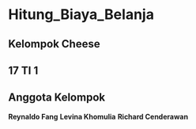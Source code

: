 # Hitung_Biaya_Belanja

## Kelompok Cheese
## 17 TI 1


## Anggota Kelompok
**Reynaldo Fang**
**Levina Khomulia**
**Richard Cenderawan**
